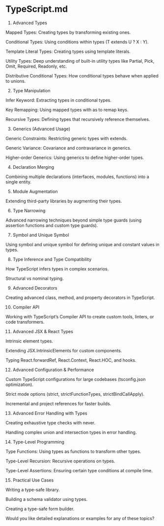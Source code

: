 # TypeScript.md


1. Advanced Types

Mapped Types: Creating types by transforming existing ones.

Conditional Types: Using conditions within types (T extends U ? X : Y).

Template Literal Types: Creating types using template literals.

Utility Types: Deep understanding of built-in utility types like Partial, Pick, Omit, Required, Readonly, etc.

Distributive Conditional Types: How conditional types behave when applied to unions.


2. Type Manipulation

Infer Keyword: Extracting types in conditional types.

Key Remapping: Using mapped types with as to remap keys.

Recursive Types: Defining types that recursively reference themselves.


3. Generics (Advanced Usage)

Generic Constraints: Restricting generic types with extends.

Generic Variance: Covariance and contravariance in generics.

Higher-order Generics: Using generics to define higher-order types.


4. Declaration Merging

Combining multiple declarations (interfaces, modules, functions) into a single entity.


5. Module Augmentation

Extending third-party libraries by augmenting their types.


6. Type Narrowing

Advanced narrowing techniques beyond simple type guards (using assertion functions and custom type guards).


7. Symbol and Unique Symbol

Using symbol and unique symbol for defining unique and constant values in types.


8. Type Inference and Type Compatibility

How TypeScript infers types in complex scenarios.

Structural vs nominal typing.


9. Advanced Decorators

Creating advanced class, method, and property decorators in TypeScript.


10. Compiler API

Working with TypeScript’s Compiler API to create custom tools, linters, or code transformers.


11. Advanced JSX & React Types

Intrinsic element types.

Extending JSX.IntrinsicElements for custom components.

Typing React.forwardRef, React.Context, React.HOC, and hooks.


12. Advanced Configuration & Performance

Custom TypeScript configurations for large codebases (tsconfig.json optimization).

Strict mode options (strict, strictFunctionTypes, strictBindCallApply).

Incremental and project references for faster builds.


13. Advanced Error Handling with Types

Creating exhaustive type checks with never.

Handling complex union and intersection types in error handling.


14. Type-Level Programming

Type Functions: Using types as functions to transform other types.

Type-Level Recursion: Recursive operations on types.

Type-Level Assertions: Ensuring certain type conditions at compile time.


15. Practical Use Cases

Writing a type-safe library.

Building a schema validator using types.

Creating a type-safe form builder.


Would you like detailed explanations or examples for any of these topics?

